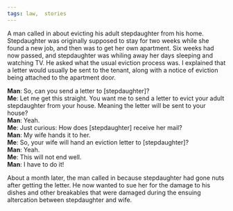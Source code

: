 ```yaml
---
tags: law,  stories
---
```


<p>A man called in about evicting his adult stepdaughter from his home. Stepdaughter was originally supposed to stay for two weeks while she found a new job, and then was to get her own apartment. Six weeks had now passed, and stepdaughter was whiling away her days sleeping and watching TV. He asked what the usual eviction process was. I explained that a letter would usually be sent to the tenant, along with a notice of eviction being attached to the apartment door.</p>

**Man**: So, can you send a letter to [stepdaughter]?<br>
**Me**: Let me get this straight. You want me to send a letter to evict your adult stepdaughter from your house. Meaning the letter will be sent to your house?<br>
**Man**: Yeah.<br>
**Me**: Just curious: How does [stepdaughter] receive her mail?<br>
**Man**: My wife hands it to her.<br>
**Me**: So, your wife will hand an eviction letter to [stepdaughter]?<br>
**Man**: Yeah.<br>
**Me**: This will not end well.<br>
**Man**: I have to do it!<br>

<p>About a month later, the man called in because stepdaughter had gone nuts after getting the letter. He now wanted to sue her for the damage to his dishes and other breakables that were damaged during the ensuing altercation between stepdaughter and wife.</p>
